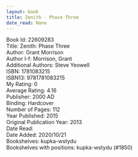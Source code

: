```yaml
---
layout: book
title: Zenith - Phase Three
date_read: None
---
```


Book Id: 22609283<br />
Title: Zenith: Phase Three<br />
Author: Grant Morrison<br />
Author l-f: Morrison, Grant<br />
Additional Authors: Steve Yeowell<br />
ISBN: 1781083215<br />
ISBN13: 9781781083215<br />
My Rating: 0<br />
Average Rating: 4.16<br />
Publisher: 2000 AD<br />
Binding: Hardcover<br />
Number of Pages: 112<br />
Year Published: 2015<br />
Original Publication Year: 2013<br />
Date Read: <br />
Date Added: 2020/10/21<br />
Bookshelves: kupka-wstydu<br />
Bookshelves with positions: kupka-wstydu (#1850)<br />

